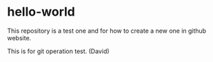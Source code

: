 # hello-world
This repository is a test one and for how to create a new one in github website.

This is for git operation test. (David)

